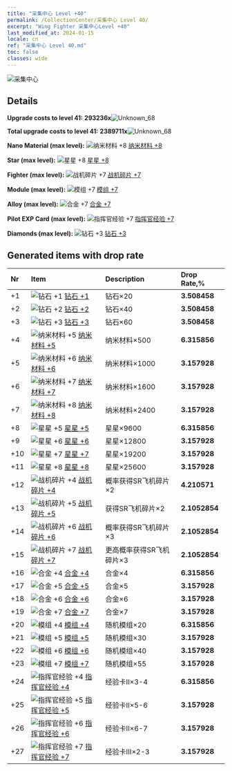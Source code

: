 ```yaml
---
title: "采集中心 Level +40"
permalink: /CollectionCenter/采集中心 Level 40/
excerpt: "Wing Fighter 采集中心Level +40"
last_modified_at: 2024-01-15
locale: cn
ref: "采集中心 Level 40.md"
toc: false
classes: wide
---
```



  ![采集中心](/images/bh_img6.png)

## Details

 **Upgrade costs to level 41:** **293236x**![Unknown_68](/images/item/bh_img25_p.png)

 **Total upgrade costs to level 41:** **2389711x**![Unknown_68](/images/item/bh_img25_p.png)

 **Nano Material (max level):** ![纳米材料 +8](/images/cc/CC_纳米材料_5_p.png) [纳米材料 +8](/cn/CollectionCenter/纳米材料_8/)

 **Star (max level):** ![星星 +8](/images/cc/CC_星星_5_p.png) [星星 +8](/cn/CollectionCenter/星星_8/)

 **Fighter (max level):** ![战机碎片 +7](/images/cc/CC_战机碎片_5_p.png) [战机碎片 +7](/cn/CollectionCenter/战机碎片_7/)

 **Module (max level):** ![模组 +7](/images/cc/CC_模组_5_p.png) [模组 +7](/cn/CollectionCenter/模组_7/)

 **Alloy (max level):** ![合金 +7](/images/cc/CC_合金_5_p.png) [合金 +7](/cn/CollectionCenter/合金_7/)

 **Pilot EXP Card (max level):** ![指挥官经验 +7](/images/cc/CC_指挥官经验_5_p.png) [指挥官经验 +7](/cn/CollectionCenter/指挥官经验_7/)

 **Diamonds (max level):** ![钻石 +3](/images/cc/CC_钻石_3_p.png) [钻石 +3](/cn/CollectionCenter/钻石_3/)

## Generated items with drop rate

  |  Nr |     Item   |    Description   |  Drop Rate,% |
  |:----|:-----------|:-----------------|:-------------|
  | +1 | ![钻石 +1](/images/cc/CC_钻石_1_p.png) [钻石 +1](/cn/CollectionCenter/钻石_1/) | 钻石×20 | **3.508458** |
  | +2 | ![钻石 +2](/images/cc/CC_钻石_2_p.png) [钻石 +2](/cn/CollectionCenter/钻石_2/) | 钻石×40 | **3.508458** |
  | +3 | ![钻石 +3](/images/cc/CC_钻石_3_p.png) [钻石 +3](/cn/CollectionCenter/钻石_3/) | 钻石×60 | **3.508458** |
  | +4 | ![纳米材料 +5](/images/cc/CC_纳米材料_5_p.png) [纳米材料 +5](/cn/CollectionCenter/纳米材料_5/) | 纳米材料×500 | **6.315856** |
  | +5 | ![纳米材料 +6](/images/cc/CC_纳米材料_5_p.png) [纳米材料 +6](/cn/CollectionCenter/纳米材料_6/) | 纳米材料×1000 | **3.157928** |
  | +6 | ![纳米材料 +7](/images/cc/CC_纳米材料_5_p.png) [纳米材料 +7](/cn/CollectionCenter/纳米材料_7/) | 纳米材料×1600 | **3.157928** |
  | +7 | ![纳米材料 +8](/images/cc/CC_纳米材料_5_p.png) [纳米材料 +8](/cn/CollectionCenter/纳米材料_8/) | 纳米材料×2400 | **3.157928** |
  | +8 | ![星星 +5](/images/cc/CC_星星_5_p.png) [星星 +5](/cn/CollectionCenter/星星_5/) | 星星×9600 | **6.315856** |
  | +9 | ![星星 +6](/images/cc/CC_星星_5_p.png) [星星 +6](/cn/CollectionCenter/星星_6/) | 星星×12800 | **3.157928** |
  | +10 | ![星星 +7](/images/cc/CC_星星_5_p.png) [星星 +7](/cn/CollectionCenter/星星_7/) | 星星×19200 | **3.157928** |
  | +11 | ![星星 +8](/images/cc/CC_星星_5_p.png) [星星 +8](/cn/CollectionCenter/星星_8/) | 星星×25600 | **3.157928** |
  | +12 | ![战机碎片 +4](/images/cc/CC_战机碎片_4_p.png) [战机碎片 +4](/cn/CollectionCenter/战机碎片_4/) | 概率获得SR飞机碎片×2 | **4.210571** |
  | +13 | ![战机碎片 +5](/images/cc/CC_战机碎片_5_p.png) [战机碎片 +5](/cn/CollectionCenter/战机碎片_5/) | 获得SR飞机碎片×2 | **2.1052854** |
  | +14 | ![战机碎片 +6](/images/cc/CC_战机碎片_5_p.png) [战机碎片 +6](/cn/CollectionCenter/战机碎片_6/) | 概率获得SR飞机碎片×3 | **2.1052854** |
  | +15 | ![战机碎片 +7](/images/cc/CC_战机碎片_5_p.png) [战机碎片 +7](/cn/CollectionCenter/战机碎片_7/) | 更高概率获得SR飞机碎片×3 | **2.1052854** |
  | +16 | ![合金 +4](/images/cc/CC_合金_4_p.png) [合金 +4](/cn/CollectionCenter/合金_4/) | 合金×4 | **6.315856** |
  | +17 | ![合金 +5](/images/cc/CC_合金_5_p.png) [合金 +5](/cn/CollectionCenter/合金_5/) | 合金×5 | **3.157928** |
  | +18 | ![合金 +6](/images/cc/CC_合金_5_p.png) [合金 +6](/cn/CollectionCenter/合金_6/) | 合金×6 | **3.157928** |
  | +19 | ![合金 +7](/images/cc/CC_合金_5_p.png) [合金 +7](/cn/CollectionCenter/合金_7/) | 合金×7 | **3.157928** |
  | +20 | ![模组 +4](/images/cc/CC_模组_4_p.png) [模组 +4](/cn/CollectionCenter/模组_4/) | 随机模组×20 | **6.315856** |
  | +21 | ![模组 +5](/images/cc/CC_模组_5_p.png) [模组 +5](/cn/CollectionCenter/模组_5/) | 随机模组×30 | **3.157928** |
  | +22 | ![模组 +6](/images/cc/CC_模组_5_p.png) [模组 +6](/cn/CollectionCenter/模组_6/) | 随机模组×40 | **3.157928** |
  | +23 | ![模组 +7](/images/cc/CC_模组_5_p.png) [模组 +7](/cn/CollectionCenter/模组_7/) | 随机模组×55 | **3.157928** |
  | +24 | ![指挥官经验 +4](/images/cc/CC_指挥官经验_4_p.png) [指挥官经验 +4](/cn/CollectionCenter/指挥官经验_4/) | 经验卡II×3-4 | **6.315856** |
  | +25 | ![指挥官经验 +5](/images/cc/CC_指挥官经验_5_p.png) [指挥官经验 +5](/cn/CollectionCenter/指挥官经验_5/) | 经验卡II×5-6 | **3.157928** |
  | +26 | ![指挥官经验 +6](/images/cc/CC_指挥官经验_5_p.png) [指挥官经验 +6](/cn/CollectionCenter/指挥官经验_6/) | 经验卡II×6-7 | **3.157928** |
  | +27 | ![指挥官经验 +7](/images/cc/CC_指挥官经验_5_p.png) [指挥官经验 +7](/cn/CollectionCenter/指挥官经验_7/) | 经验卡III×2-3 | **3.157928** |


